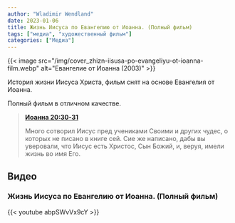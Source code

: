 ```yaml
---
author: "Wladimir Wendland"
date: 2023-01-06
title: Жизнь Иисуса по Евангелию от Иоанна. (Полный фильм)
tags: ["медиа", "художественный фильм"]
categories: ["Медиа"]
---
```


{{< image
src="/img/cover_zhizn-iisusa-po-evangeliyu-ot-ioanna-film.webp"
alt="Евангелие от Иоанна (2003)" >}}

История жизни Иисуса Христа, фильм снят на основе Евангелия от Иоанна.

Полный фильм в отличном качестве.

<!--more-->

> **[Иоанна 20:30-31](https://bible.by/syn/43/20/#30)** 
> 
> Много сотворил Иисус пред учениками Своими и других чудес, о которых не писано в книге сей.
> Сие же написано, дабы вы уверовали, что Иисус есть Христос, Сын Божий, и, веруя, имели жизнь во имя Его.

## Видео

### Жизнь Иисуса по Евангелию от Иоанна. (Полный фильм)
{{< youtube abpSWvVx9cY >}}